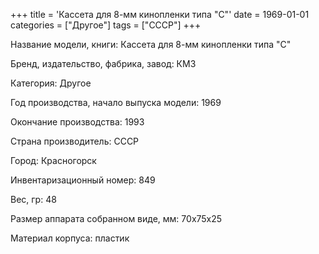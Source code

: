 +++
title = 'Кассета для 8-мм кинопленки типа "С"'
date = 1969-01-01
categories = ["Другое"]
tags = ["СССР"]
+++

Название модели, книги: Кассета для 8-мм кинопленки типа "С"

Бренд, издательство, фабрика, завод: КМЗ

Категория: Другое

Год производства, начало выпуска модели: 1969

Окончание производства: 1993

Страна производитель: СССР

Город: Красногорск

Инвентаризационный номер: 849

Вес, гр: 48

Размер аппарата  собранном виде, мм: 70х75х25

Материал корпуса: пластик

